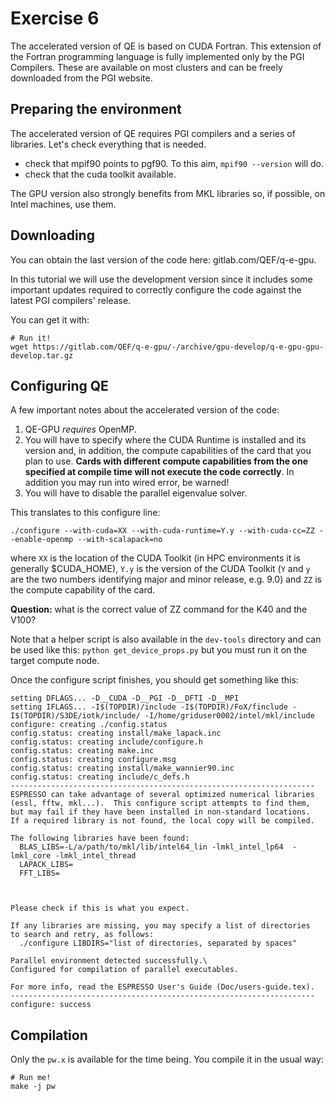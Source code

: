# Exercise 6

The accelerated version of QE is based on CUDA Fortran. This extension of the Fortran programming language is fully implemented only by the PGI Compilers.
These are available on most clusters and can be freely downloaded from the PGI website.

## Preparing the environment

The accelerated version of QE requires PGI compilers and a series of libraries. Let's check everything that is needed.

* check that mpif90 points to pgf90. To this aim, `mpif90 --version` will do.
* check that the cuda toolkit available.


The GPU version also strongly benefits from MKL libraries so, if possible, on Intel machines, use them.

## Downloading

You can obtain the last version of the code here: gitlab.com/QEF/q-e-gpu.

In this tutorial we will use the development version since it includes some
important updates required to correctly configure the code against the
latest PGI compilers' release.

You can get it with:

    # Run it!
    wget https://gitlab.com/QEF/q-e-gpu/-/archive/gpu-develop/q-e-gpu-gpu-develop.tar.gz


## Configuring QE

A few important notes about the accelerated version of the code:

1. QE-GPU *requires* OpenMP.
2. You will have to specify where the CUDA Runtime is installed and its version and, in addition, the compute capabilities of the card that you plan to use. **Cards with different compute capabilities from the one specified at compile time will not execute the code correctly**. In addition you may run into wired error, be warned!
3. You will have to disable the parallel eigenvalue solver. 

This translates to this configure line:

    ./configure --with-cuda=XX --with-cuda-runtime=Y.y --with-cuda-cc=ZZ --enable-openmp --with-scalapack=no 

where `XX` is the location of the CUDA Toolkit (in HPC environments it is
generally $CUDA_HOME), `Y.y` is the version of the CUDA Toolkit (`Y` and `y` are the two numbers identifying major and minor release, e.g. 9.0)  and `ZZ` is the compute capability of the card.

**Question:** what is the correct value of ZZ command for the K40 and the V100?

Note that a helper script is also available in the `dev-tools` directory and can be used like this: `python get_device_props.py` but you must run it on the target compute node.

Once the configure script finishes, you should get something like this:

    setting DFLAGS... -D__CUDA -D__PGI -D__DFTI -D__MPI
    setting IFLAGS... -I$(TOPDIR)/include -I$(TOPDIR)/FoX/finclude -I$(TOPDIR)/S3DE/iotk/include/ -I/home/griduser0002/intel/mkl/include
    configure: creating ./config.status
    config.status: creating install/make_lapack.inc
    config.status: creating include/configure.h
    config.status: creating make.inc
    config.status: creating configure.msg
    config.status: creating install/make_wannier90.inc
    config.status: creating include/c_defs.h
    --------------------------------------------------------------------
    ESPRESSO can take advantage of several optimized numerical libraries
    (essl, fftw, mkl...).  This configure script attempts to find them,
    but may fail if they have been installed in non-standard locations.
    If a required library is not found, the local copy will be compiled.
    
    The following libraries have been found:
      BLAS_LIBS=-L/a/path/to/mkl/lib/intel64_lin -lmkl_intel_lp64  -lmkl_core -lmkl_intel_thread
      LAPACK_LIBS=
      FFT_LIBS=
      
      
    
    Please check if this is what you expect.
    
    If any libraries are missing, you may specify a list of directories
    to search and retry, as follows:
      ./configure LIBDIRS="list of directories, separated by spaces"
    
    Parallel environment detected successfully.\
    Configured for compilation of parallel executables.
    
    For more info, read the ESPRESSO User's Guide (Doc/users-guide.tex).
    --------------------------------------------------------------------
    configure: success




## Compilation

Only the `pw.x` is available for the time being. You compile it in the usual way:

    # Run me!
    make -j pw

